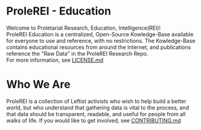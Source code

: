 # ProleREI - Education  

Welcome to Proletariat Research, Education, Intelligence(REI)!  
ProleREI Education is a centralized, Open-Source Kowledge-Base available for everyone to use and reference, with no restrictions. The Kowledge-Base contains educational resources from around the Internet, and publications reference the "Raw Data" in the ProleREI Research Repo.  
For more information, see [LICENSE.md](LICENSE.md)  

# Who We Are  

ProleREI is a collection of Leftist activists who wish to help build a better world, but who understand that gathering data is vital to the process, and that data should be transparent, readable, and useful for people from all walks of life. If you would like to get involved, see [CONTRIBUTING.md](CONTRIBUTING.md)  


